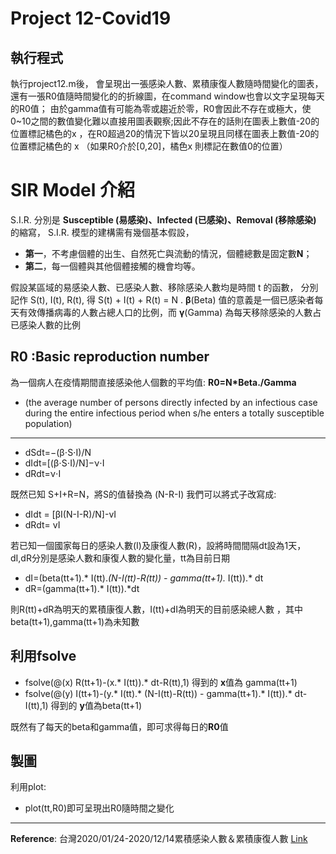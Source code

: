 # Project 12-Covid19

## 執行程式
執行project12.m後，
會呈現出一張感染人數、累積康復人數隨時間變化的圖表，還有一張R0值隨時間變化的的折線圖，在command window也會以文字呈現每天的R0值；
由於gamma值有可能為零或趨近於零，R0會因此不存在或極大，使0~10之間的數值變化難以直接用圖表觀察;因此不存在的話則在圖表上數值-20的位置標記橘色的x ，在R0超過20的情況下皆以20呈現且同樣在圖表上數值-20的位置標記橘色的 x
（如果R0介於[0,20]，橘色x 則標記在數值0的位置）


# SIR Model 介紹
S.I.R. 分別是 **Susceptible (易感染)、Infected (已感染)、Removal (移除感染)**
的縮寫， S.I.R. 模型的建構需有幾個基本假設，

* **第一**，不考慮個體的出生、自然死亡與流動的情況，個體總數是固定數**N**；
* **第二**，每一個體與其他個體接觸的機會均等。

假設某區域的易感染人數、已感染人數、移除感染人數均是時間 t 的函數，
分別記作 S(t), I(t), R(t), 得 S(t) + I(t) + R(t) = N .
**β**(Beta) 值的意義是一個已感染者每天有效傳播病毒的人數占總人口的比例，而 **γ**(Gamma) 為每天移除感染的人數占已感染人數的比例

## **R0** :Basic reproduction number
為一個病人在疫情期間直接感染他人個數的平均值: **R0=N*Beta./Gamma**
* (the average number of persons directly infected by an infectious case during the entire infectious period 
when s/he enters a totally susceptible population)
---
* dSdt=−(β⋅S⋅I)/N
* dIdt=[(β⋅S⋅I)/N]−ν⋅I
* dRdt=ν⋅I

既然已知 S+I+R=N，將S的值替換為 (N-R-I) 
我們可以將式子改寫成:

* dIdt = [βI(N-I-R)/N]-vI  
* dRdt= vI

若已知一個國家每日的感染人數(I)及康復人數(R)，設將時間間隔dt設為1天，dI,dR分別是感染人數和康復人數的變化量，tt為目前日期

* dI=(beta(tt+1).* I(tt).*(N-I(tt)-R(tt)) - gamma(tt+1).* I(tt)).* dt
* dR=(gamma(tt+1).* I(tt)).*dt

則R(tt)+dR為明天的累積康復人數，I(tt)+dI為明天的目前感染總人數
，其中beta(tt+1),gamma(tt+1)為未知數

## 利用fsolve

* fsolve(@(x) R(tt+1)-(x.* I(tt)).* dt-R(tt),1) 得到的 **x**值為 gamma(tt+1)
* fsolve(@(y) I(tt+1)-(y.* I(tt).* (N-I(tt)-R(tt)) - gamma(tt+1).* I(tt)).* dt-I(tt),1) 得到的 **y**值為beta(tt+1)

既然有了每天的beta和gamma值，即可求得每日的**R0**值

## 製圖
利用plot:
* plot(tt,R0)即可呈現出R0隨時間之變化



---




**Reference**: 台灣2020/01/24-2020/12/14累積感染人數＆累積康復人數 [Link](https://zh.m.wikipedia.org/wiki/Template:2019%E5%86%A0%E7%8B%80%E7%97%85%E6%AF%92%E7%97%85%E7%97%85%E4%BE%8B%E6%95%B8/%E8%87%BA%E7%81%A3%E5%9C%96%E8%A1%A8)

